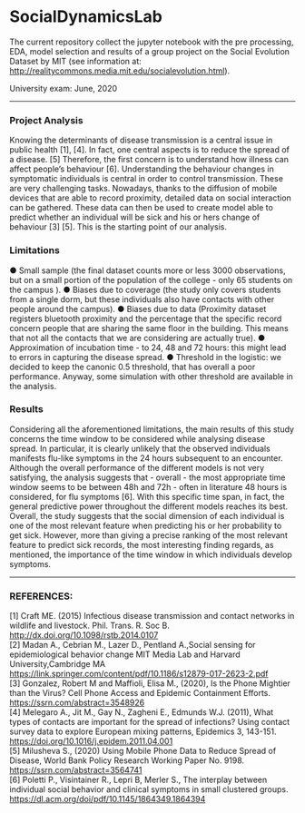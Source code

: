 # SocialDynamicsLab

The current repository collect the jupyter notebook with the pre processing, EDA, model selection and results of a group project on the Social Evolution Dataset by MIT (see information at: http://realitycommons.media.mit.edu/socialevolution.html). 

University exam: June, 2020

***
### Project Analysis 
Knowing the determinants of disease transmission is a central issue in public health [1], [4].
In fact, one central aspects is to reduce the spread of a disease. [5] Therefore, the first concern is to understand how illness can affect people’s behaviour [6]. Understanding the behaviour changes in symptomatic individuals is central in order to control transmission.
These are very challenging tasks. Nowadays, thanks to the diffusion of mobile devices that are able to record proximity, detailed data on social interaction can be gathered. These data can then be used to create model able to predict whether an individual will be sick and his or hers change of behaviour [3] [5].
This is the starting point of our analysis.

### Limitations
● Small sample (the final dataset counts more or less 3000 observations, but on a small portion of the population of the college - only 65 students on the campus ).
● Biases due to coverage (the study only covers students from a single dorm, but these individuals also have contacts with other people around the campus).
● Biases due to data (Proximity dataset registers bluetooth proximity and the percentage that the specific record concern people that are sharing the same floor in the building. This means that not all the contacts that we are considering are actually true).
● Approximation of incubation time - to 24, 48 and 72 hours: this might lead to errors in capturing the disease spread.
● Threshold in the logistic: we decided to keep the canonic 0.5 threshold, that has overall a poor performance. Anyway, some simulation with other threshold are available in the analysis.

### Results 
Considering all the aforementioned limitations, the main results of this study concerns the time window to be considered while analysing disease spread. In particular, it is clearly unlikely that the observed individuals manifests flu-like symptoms in the 24 hours subsequent to an encounter.
Although the overall performance of the different models is not very satisfying, the analysis suggests that - overall - the most appropriate time window seems to be between 48h and 72h - often in literature 48 hours is considered, for flu symptoms [6]. With this specific time span, in fact, the general predictive power throughout the different models reaches its best.
Overall, the study suggests that the social dimension of each individual is one of the most relevant feature when predicting his or her probability to get sick. However, more than giving a precise ranking of the most relevant feature to predict sick records, the most interesting finding regards, as mentioned, the importance of the time window in which individuals develop symptoms.
***

### REFERENCES:

[1] Craft ME. (2015) Infectious disease transmission and contact networks in wildlife and livestock. Phil. Trans. R. Soc B.
http://dx.doi.org/10.1098/rstb.2014.0107  
[2] Madan A., Cebrian M., Lazer D., Pentland A.,Social sensing for epidemiological behavior change MIT Media Lab and Harvard University,Cambridge MA https://link.springer.com/content/pdf/10.1186/s12879-017-2623-2.pdf  
[3] Gonzalez, Robert M and Maffioli, Elisa M., (2020), Is the Phone Mightier than the Virus? Cell Phone Access and Epidemic Containment Efforts.
https://ssrn.com/abstract=3548926  
[4] Melegaro A., Jit M., Gay N., Zagheni E., Edmunds W.J. (2011), What types of contacts are important for the spread of infections? Using contact survey data to explore European mixing patterns, Epidemics 3, 143-151.
https://doi.org/10.1016/j.epidem.2011.04.001  
[5] Milusheva S., (2020) Using Mobile Phone Data to Reduce Spread of Disease, World Bank Policy Research Working Paper No. 9198.
https://ssrn.com/abstract=3564741  
[6] Poletti P., Visintainer R., Lepri B, Merler S., The interplay between individual social behavior and clinical symptoms in small clustered groups. https://dl.acm.org/doi/pdf/10.1145/1864349.1864394  
